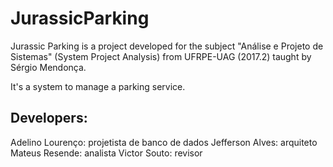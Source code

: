 # JurassicParking

Jurassic Parking is a project developed for the subject "Análise e Projeto de Sistemas" (System Project Analysis) from UFRPE-UAG (2017.2) taught by Sérgio Mendonça.

It's a system to manage a parking service.

## Developers:
Adelino Lourenço: projetista de banco de dados
Jefferson Alves: arquiteto
Mateus Resende: analista
Victor Souto: revisor
